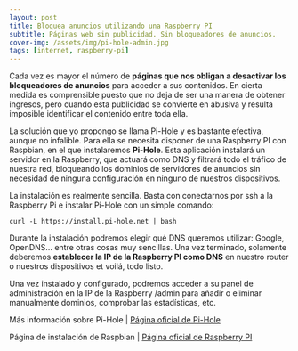 ```yaml
---
layout: post
title: Bloquea anuncios utilizando una Raspberry PI
subtitle: Páginas web sin publicidad. Sin bloqueadores de anuncios.
cover-img: /assets/img/pi-hole-admin.jpg
tags: [internet, raspberry-pi]
---
```


Cada vez es mayor el número de **páginas que nos obligan a desactivar los bloqueadores de anuncios** para acceder a sus contenidos. En cierta medida es comprensible puesto que no deja de ser una manera de obtener ingresos, pero cuando esta publicidad se convierte en abusiva y resulta imposible identificar el contenido entre toda ella.

La solución que yo propongo se llama Pi-Hole y es bastante efectiva, aunque no infalible. Para ella se necesita disponer de una Raspberry PI con Raspbian, en el que instalaremos **Pi-Hole**. Esta aplicación instalará un servidor en la Raspberry, que actuará como DNS y filtrará todo el tráfico de nuestra red, bloqueando los dominios de servidores de anuncios sin necesidad de ninguna configuración en ninguno de nuestros dispositivos.

La instalación es realmente sencilla. Basta con conectarnos por ssh a la Raspberry Pi e instalar Pi-Hole con un simple comando:

```
curl -L https://install.pi-hole.net | bash
````
Durante la instalación podremos elegir qué DNS queremos utilizar: Google, OpenDNS… entre otras cosas muy sencillas. Una vez terminado, solamente deberemos **establecer la IP de la Raspberry PI como DNS** en nuestro router o nuestros dispositivos et voilá, todo listo.

Una vez instalado y configurado, podremos acceder a su panel de administración en la IP de la Raspberry /admin para añadir o eliminar manualmente dominios, comprobar las estadísticas, etc.

Más información sobre Pi-Hole | [Página oficial de Pi-Hole](https://pi-hole.net/)

Página de instalación de Raspbian | [Página oficial de Raspberry PI](https://www.raspberrypi.org/documentation/installation/installing-images/README.md)
